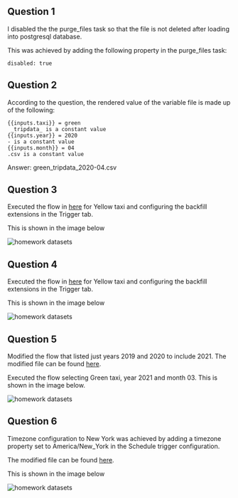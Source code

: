 ## Question 1
I disabled the the purge_files task so that the file is not deleted after loading into postgresql database. 

This was achieved by adding the following property in the purge_files task:
```
disabled: true
````

## Question 2
According to the question, the rendered value of the variable file is made up of the following:
```
{{inputs.taxi}} = green
 _tripdata_ is a constant value
{{inputs.year}} = 2020
- is a constant value
{{inputs.month}} = 04
.csv is a constant value
```

Answer: green_tripdata_2020-04.csv


## Question 3
Executed the flow in [here](./flows/02_postgres_taxi_scheduled.yaml) for Yellow taxi and configuring the backfill extensions in the Trigger tab.

This is shown in the image below

![homework datasets](./images/question3.png)


## Question 4
Executed the flow in [here](./flows/02_postgres_taxi_scheduled.yaml) for Yellow taxi and configuring the backfill extensions in the Trigger tab.

This is shown in the image below

![homework datasets](./images/question4.png)

## Question 5
Modified the flow that listed just years 2019 and 2020 to include 2021. The modified file can be found  [here](./flows/02_postgres_taxi_all_years.yaml).

Executed the flow selecting Green taxi, year 2021 and month 03. This is shown in the image below.

![homework datasets](./images/question5.png)


## Question 6
Timezone configuration to New York was achieved by adding a timezone property set to America/New_York in the Schedule trigger configuration.

The modified file can be found  [here](./flows/02_postgres_taxi_scheduled_with_newyork_time.yaml).

This is shown in the image below

![homework datasets](./images/question6.png)
